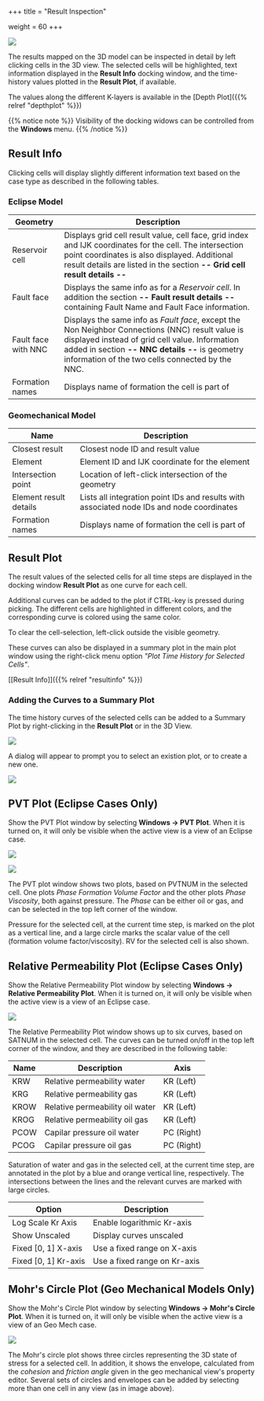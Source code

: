 +++
title = "Result Inspection"

weight = 60
+++

![](/images/3d-main-window/ResultInspectionOverview.png)

The results mapped on the 3D model can be inspected in detail by left clicking cells in the 3D view. 
The selected cells will be highlighted, text information displayed in the **Result Info** docking window, and the time-history values plotted in the **Result Plot**, if available.

The values along the different K-layers is available in the [Depth Plot]({{% relref "depthplot" %}})

{{% notice note %}}
Visibility of the docking widows can be controlled from the <b>Windows</b> menu.
{{% /notice %}}

## Result Info

Clicking cells will display slightly different information text based on the case type as described in the following tables.

### Eclipse Model

Geometry      | Description
--------------|------------
Reservoir cell| Displays grid cell result value, cell face, grid index and IJK coordinates for the cell. The intersection point coordinates is also displayed. Additional result details are listed in the section **-- Grid cell result details --**
Fault face    | Displays the same info as for a *Reservoir cell*. In addition the section **-- Fault result details --** containing Fault Name and Fault Face information.
Fault face with NNC | Displays the same info as *Fault face*, except the Non Neighbor Connections (NNC) result value is displayed instead of grid cell value. Information added in section **-- NNC details --** is geometry information of the two cells connected by the NNC.
Formation names| Displays name of formation the cell is part of

### Geomechanical Model

Name                   | Description
-----------------------|------------
Closest result         | Closest node ID and result value
Element                | Element ID and IJK coordinate for the element
Intersection point     | Location of left-click intersection of the geometry
Element result details | Lists all integration point IDs and results with associated node IDs and node coordinates
Formation names        | Displays name of formation the cell is part of

## Result Plot

The result values of the selected cells for all time steps are displayed in the docking window **Result Plot** as one curve for each cell. 

Additional curves can be added to the plot if CTRL-key is pressed during picking. The different cells are highlighted in different colors, and the corresponding curve is colored using the same color.

To clear the cell-selection, left-click outside the visible geometry.

These curves can also be displayed in a summary plot in the main plot window using the right-click menu option *"Plot Time History for Selected Cells"*.

[[Result Info]]({{% relref "resultinfo" %}}) 

### Adding the Curves to a Summary Plot

The time history curves of the selected cells can be added to a Summary Plot by right-clicking in the **Result Plot** or in the 3D View.

![](/images/3d-main-window/ResultPlotToSummaryPlotCommand.png)

A dialog will appear to prompt you to select an existion plot, or to create a new one.

![](/images/3d-main-window/ResultPlotToSummaryPlotDialog.png)

## PVT Plot (Eclipse Cases Only)

Show the PVT Plot window by selecting **Windows -> PVT Plot**. When it is turned on, it will only be visible when the active view is a view of an Eclipse case.

![](/images/3d-main-window/pvtOil.png)

![](/images/3d-main-window/pvtGas.png)

The PVT plot window shows two plots, based on PVTNUM in the selected cell. One plots *Phase Formation Volume Factor* and the other plots *Phase Viscosity*, both against pressure. The *Phase* can be either oil or gas, and can be selected in the top left corner of the window.

Pressure for the selected cell, at the current time step, is marked on the plot as a vertical line, and a large circle marks the scalar value of the cell (formation volume factor/viscosity). RV for the selected cell is also shown.

## Relative Permeability Plot (Eclipse Cases Only)

Show the Relative Permeability Plot window by selecting **Windows -> Relative Permeability Plot**.  When it is turned on, it will only be visible when the active view is a view of an Eclipse case.

![](/images/3d-main-window/RelativePermeability.png)

The Relative Permeability Plot window shows up to six curves, based on SATNUM in the selected cell. The curves can be turned on/off in the top left corner of the window, and they are described in the following table:

Name | Description                     | Axis
-----|---------------------------------|-----------
KRW  | Relative permeability water     | KR (Left)
KRG  | Relative permeability gas       | KR (Left)
KROW | Relative permeability oil water | KR (Left)
KROG | Relative permeability oil gas   | KR (Left)
PCOW | Capilar pressure oil water      | PC (Right)
PCOG | Capilar pressure oil gas        | PC (Right)

Saturation of water and gas in the selected cell, at the current time step, are annotated in the plot by a blue and orange vertical line, respectively. The intersections between the lines and the relevant curves are marked with large circles.

Option                | Description                     
----------------------|---------------------------------
Log Scale Kr Axis     | Enable logarithmic Kr-axis
Show Unscaled         | Display curves unscaled
Fixed [0, 1] X-axis   | Use a fixed range on X-axis
Fixed [0, 1] Kr-axis  | Use a fixed range on Kr-axis

## Mohr's Circle Plot (Geo Mechanical Models Only)

Show the Mohr's Circle Plot window by selecting **Windows -> Mohr's Circle Plot**.  When it is turned on, it will only be visible when the active view is a view of an Geo Mech case.

![](/images/3d-main-window/mohrsCircles.png)

The Mohr's circle plot shows three circles representing the 3D state of stress for a selected cell. In addition, it shows the envelope, calculated from the *cohesion* and *friction angle* given in the geo mechanical view's property editor. Several sets of circles and envelopes can be added by selecting more than one cell in any view (as in image above).
